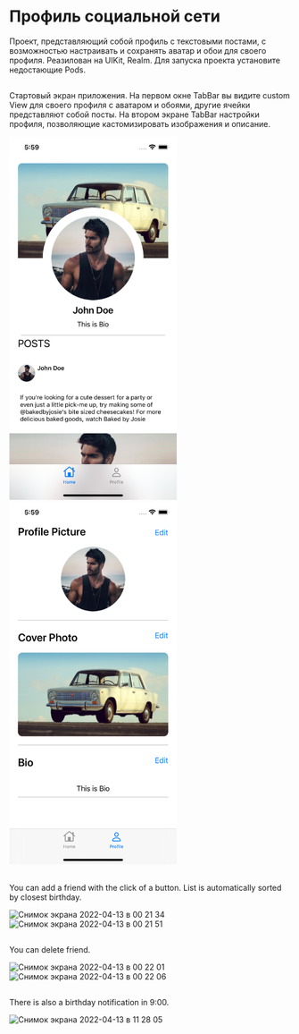 # Профиль социальной сети

Проект, представляющий собой профиль с текстовыми постами, с возможностью настраивать и сохранять аватар и обои для своего профиля.
Реазилован на UIKit, Realm.
Для запуска проекта установите недостающие Pods.

##

Стартовый экран приложения. На первом окне TabBar вы видите custom View для своего профиля с аватаром и обоями, другие ячейки представляют собой посты.
На втором экране TabBar настройки профиля, позволяющие кастомизировать изображения и описание.

<img width="300" alt="1" src="https://github.com/Serzherio/TestProject/blob/master/Screens/1.png"> <img width="300" alt="2" src="https://github.com/Serzherio/TestProject/blob/master/Screens/2.png">


##

You can add a friend with the click of a button. List is automatically sorted by closest birthday.

<img width="300" alt="Снимок экрана 2022-04-13 в 00 21 34" src="https://user-images.githubusercontent.com/61449853/163134925-e53e38fe-4a5f-4615-a781-ffb00d6a0aab.png"><img width="300" alt="Снимок экрана 2022-04-13 в 00 21 51" src="https://user-images.githubusercontent.com/61449853/163134962-eaefe6d2-ac65-47bb-87f1-c596969d6242.png">

##

You can delete friend.

<img width="300" alt="Снимок экрана 2022-04-13 в 00 22 01" src="https://user-images.githubusercontent.com/61449853/163134976-f43d3fc4-7dd1-4d27-91f3-16fe6df835fb.png"><img width="300" alt="Снимок экрана 2022-04-13 в 00 22 06" src="https://user-images.githubusercontent.com/61449853/163137670-8424c2a7-62ba-4a07-a82b-057600f564f7.png">

##

There is also a birthday notification in 9:00.

<img width="299" alt="Снимок экрана 2022-04-13 в 11 28 05" src="https://user-images.githubusercontent.com/61449853/163135000-8bad8c36-170b-4c3a-a5fe-b4a4c1d20d95.png">
